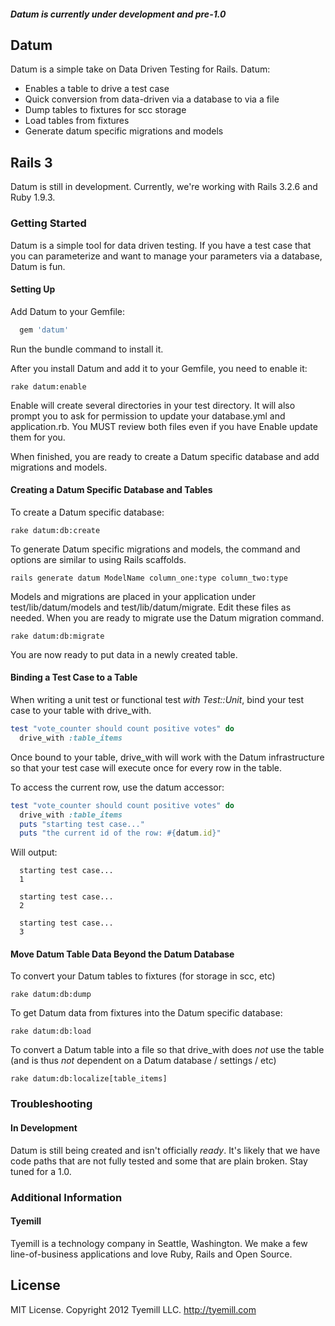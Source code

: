 ##### Datum is currently under development and pre-1.0

## Datum

Datum is a simple take on Data Driven Testing for Rails. Datum:

* Enables a table to drive a test case
* Quick conversion from data-driven via a database to via a file
* Dump tables to fixtures for scc storage
* Load tables from fixtures
* Generate datum specific migrations and models

## Rails 3

Datum is still in development. Currently, we're working with Rails 3.2.6 and Ruby 1.9.3.

### Getting Started

Datum is a simple tool for data driven testing. If you have a test case that you can parameterize and want to manage your parameters via a database, Datum is fun.

#### Setting Up

Add Datum to your Gemfile:

```ruby
  gem 'datum'
```

Run the bundle command to install it.

After you install Datum and add it to your Gemfile, you need to enable it:

```console
rake datum:enable
```

Enable will create several directories in your test directory. It will also prompt you to ask for permission to update your database.yml and application.rb. You MUST review both files even if you have Enable update them for you.

When finished, you are ready to create a Datum specific database and add migrations and models. 

#### Creating a Datum Specific Database and Tables

To create a Datum specific database:

```console
rake datum:db:create
```

To generate Datum specific migrations and models, the command and options are similar to using Rails scaffolds.

```console
rails generate datum ModelName column_one:type column_two:type
```

Models and migrations are placed in your application under test/lib/datum/models and test/lib/datum/migrate. Edit these files as needed. When you are ready to migrate use the Datum migration command.

```console
rake datum:db:migrate
```

You are now ready to put data in a newly created table.

#### Binding a Test Case to a Table

When writing a unit test or functional test *with Test::Unit*, bind your test case to your table with drive_with.

```ruby
test "vote_counter should count positive votes" do
  drive_with :table_items
```

Once bound to your table, drive_with will work with the Datum infrastructure so that your test case will execute once for every row in the table.

To access the current row, use the datum accessor:

```ruby
test "vote_counter should count positive votes" do
  drive_with :table_items
  puts "starting test case..."
  puts "the current id of the row: #{datum.id}"
```

Will output:

```console
  starting test case...
  1
  
  starting test case...
  2
  
  starting test case...
  3
```

#### Move Datum Table Data Beyond the Datum Database

To convert your Datum tables to fixtures (for storage in scc, etc)

```console
rake datum:db:dump
```

To get Datum data from fixtures into the Datum specific database:

```console
rake datum:db:load
```

To convert a Datum table into a file so that drive_with does *not* use the table (and is thus *not* dependent on a Datum database / settings / etc) 

```console
rake datum:db:localize[table_items]
```

### Troubleshooting

#### In Development
Datum is still being created and isn't officially *ready*. It's likely that we have code paths that are not fully tested and some that are plain broken. Stay tuned for a 1.0.

### Additional Information

#### Tyemill
Tyemill is a technology company in Seattle, Washington. We make a few line-of-business applications and love Ruby, Rails and Open Source.

## License
MIT License. Copyright 2012 Tyemill LLC. http://tyemill.com